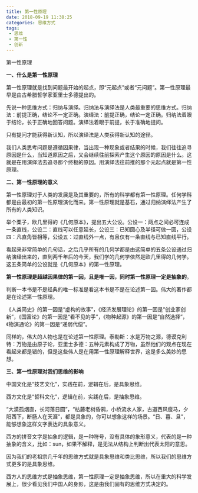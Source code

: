 ```yaml
---
title: 第一性原理
date: 2018-09-19 11:38:25
categories: 思维方式
tags:
 - 思维
 - 第一性
 - 创新
---
```


第一性原理

**一、什么是第一性原理**

第一性原理就是找到问题最开始的起点，即“元起点”或者“元问题”。第一性原理最早是由古希腊哲学家亚里士多德提出的。

先说一种思维方式：归纳与演绎。归纳法与演绎法是人类最重要的思维方式。归纳法：前提正确，结论不一定正确。演绎法：前提正确，结论一定正确。归纳法着眼于结论，长于正确地回答问题。演绎法着眼于前提，长于准确地提问。

只有提问才能获得新认知，所以演绎法是人类获得新认知的途径。

我们人类思考问题是遵循因果律，当出现一种现象或者结果的时候，我们往往追寻原因是什么，当知道原因之后，又会继续往前探索产生这个原因的原因是什么。这就是在用演绎法去追寻那个终极的原因。用演绎法往前推的那个元起点就是第一性原理。

**二、第一性原理的意义**

第一性原理对于人类的发展是及其重要的，所有的科学都有第一性原理。任何学科都是由最初的第一性原理演化而来。第一性原理就是基石，通过归纳演绎法产生了所有的人类知识。

举个栗子，欧几里得的《几何原本》，提出五大公设。公设一：两点之间必可连成一条直线，公设二：直线可以任意延长，公设三：已知圆心及半径可做一圆，公设四：凡直角皆相等，公设五：过直线外一点，有且仅有一条直线与已知直线平行。

看起来非常简单的几句话，之后几乎所有的几何学都是由这简单的五条公设通过归纳演绎出来的，直到两千年后的今天，我们学的几何学依然是欧几里得的几何学。这五条简单的公设就是《几何原本》的第一性原理。

**第一性原理是超越因果律的第一因，且是唯一因，同时第一性原理一定是抽象的**。

判断一本书是不是经典的唯一标准是看这本书是不是在论述第一因。伟大的著作都是在论述第一性原理。

《人类简史》的第一因是“虚构的故事”，《经济发展理论》的第一因是“创业家创新”，《国富论》的第一因是“看不见的手”，《物种起源》的第一因是“自然选择”，《物演通论》的第一因是“递弱代偿”。

同样的，伟大的人物也是在论述第一性原理。泰勒斯：水是万物之源，德谟克利特：万物是由原子论，亚里士多德：五种元素构成了万物，虽然他们的观点在现在看起来都是错的，但是这些伟人是在用第一性原理解释世界，这是多么美妙的思想。

**三、第一性原理对我们思维的影响**

中国文化是“技艺文化”，实践在前，逻辑在后，是具象思维。

西方文化是“哲科文化”，逻辑在前，实践在后，是抽象思维。

“大漠孤烟直，长河落日圆”，“枯藤老树昏鸦，小桥流水人家，古道西风瘦马，夕阳西下，断肠人在天涯”，都是具象的，你可以想象这样的场景。“日、暮、旦”，能够想象这样文字表达的具象意义。

西方的拼音文字是抽象的逻辑，是一种符号，没有具体的象形意义，代表的是一种抽象的含义，比如：sun，如果不解释，是无法从结构上判断出代表太阳的意思。

因为我们的老祖宗几千年的思维方式就是具象思维和类比思维，所以我们的思维方式更多的是具象思维。

西方人的思维方式是抽象思维，第一性原理一定是抽象思维，所以在重大的科学发展上，很少看见我们中国人的身影，这是由我们固有的思维方式决定的。